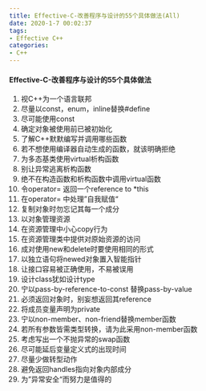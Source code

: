 ```yaml
---
title: Effective-C-改善程序与设计的55个具体做法(All)
date: 2020-1-7 00:02:37
tags:
- Effective C++
categories:
- C++
---
```


#### Effective-C-改善程序与设计的55个具体做法

1. 视C++为一个语言联邦
2. 尽量以const，enum，inline替换#define
3. 尽可能使用const
4. 确定对象被使用前已被初始化
5. 了解C++默默编写并调用哪些函数
6. 若不想使用编译器自动生成的函数，就该明确拒绝
7. 为多态基类使用virtual析构函数
8. 别让异常逃离析构函数
9. 绝不在构造函数和析构函数中调用virtual函数
10. 令operator= 返回一个reference to *this
11. 在operator= 中处理”自我赋值“
12. 复制对象时勿忘记其每一个成分
13. 以对象管理资源
14. 在资源管理中小心copy行为
15. 在资源管理类中提供对原始资源的访问
16. 成对使用new和delete时要使用相同的形式
17. 以独立语句将newed对象置入智能指针
18. 让接口容易被正确使用，不易被误用
19. 设计class犹如设计type
20. 宁以pass-by-reference-to-const 替换pass-by-value
21. 必须返回对象时，别妄想返回其reference
22. 将成员变量声明为private
23. 宁以non-member、non-friend替换member函数
24. 若所有参数皆需类型转换，请为此采用non-member函数
25. 考虑写出一个不抛异常的swap函数
26. 尽可能延后变量定义式的出现时间
27. 尽量少做转型动作
28. 避免返回handles指向对象内部成分
29. 为”异常安全“而努力是值得的